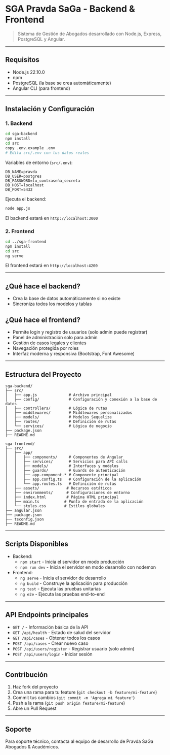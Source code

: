 

# SGA Pravda SaGa - Backend & Frontend

>Sistema de Gestión de Abogados desarrollado con Node.js, Express, PostgreSQL y Angular.

---

## Requisitos

- Node.js 22.10.0
- npm
- PostgreSQL (la base se crea automáticamente)
- Angular CLI (para frontend)

---

## Instalación y Configuración

### 1. Backend

```bash
cd sga-backend
npm install
cd src
copy .env.example .env
# Edita src/.env con tus datos reales
```

Variables de entorno (`src/.env`):
```
DB_NAME=pravda
DB_USER=postgres
DB_PASSWORD=tu_contraseña_secreta
DB_HOST=localhost
DB_PORT=5432
```

Ejecuta el backend:
```bash
node app.js
```
El backend estará en `http://localhost:3000`

### 2. Frontend

```bash
cd ../sga-frontend
npm install
cd src
ng serve
```
El frontend estará en `http://localhost:4200`

---

## ¿Qué hace el backend?

- Crea la base de datos automáticamente si no existe
- Sincroniza todos los modelos y tablas

## ¿Qué hace el frontend?

- Permite login y registro de usuarios (solo admin puede registrar)
- Panel de administración solo para admin
- Gestión de casos legales y clientes
- Navegación protegida por roles
- Interfaz moderna y responsiva (Bootstrap, Font Awesome)

---

## Estructura del Proyecto

```
sga-backend/
├── src/
│   ├── app.js              # Archivo principal
│   ├── config/             # Configuración y conexión a la base de datos
│   ├── controllers/        # Lógica de rutas
│   ├── middlewares/        # Middlewares personalizados
│   ├── models/             # Modelos Sequelize
│   ├── routes/             # Definición de rutas
│   └── services/           # Lógica de negocio
├── package.json
├── README.md

sga-frontend/
├── src/
│   ├── app/
│   │   ├── components/     # Componentes de Angular
│   │   ├── services/       # Servicios para API calls
│   │   ├── models/         # Interfaces y modelos
│   │   ├── guards/         # Guards de autenticación
│   │   ├── app.component.* # Componente principal
│   │   ├── app.config.ts   # Configuración de la aplicación
│   │   └── app.routes.ts   # Definición de rutas
│   ├── assets/            # Recursos estáticos
│   ├── environments/      # Configuraciones de entorno
│   ├── index.html         # Página HTML principal
│   ├── main.ts           # Punto de entrada de la aplicación
│   └── styles.css        # Estilos globales
├── angular.json
├── package.json
├── tsconfig.json
├── README.md
```

---

## Scripts Disponibles

- Backend:
	- `npm start` - Inicia el servidor en modo producción
	- `npm run dev` - Inicia el servidor en modo desarrollo con nodemon
- Frontend:
	- `ng serve` - Inicia el servidor de desarrollo
	- `ng build` - Construye la aplicación para producción
	- `ng test` - Ejecuta las pruebas unitarias
	- `ng e2e` - Ejecuta las pruebas end-to-end

---

## API Endpoints principales

- `GET /` - Información básica de la API
- `GET /api/health` - Estado de salud del servidor
- `GET /api/cases` - Obtener todos los casos
- `POST /api/cases` - Crear nuevo caso
- `POST /api/users/register` - Registrar usuario (solo admin)
- `POST /api/users/login` - Iniciar sesión

---

## Contribución

1. Haz fork del proyecto
2. Crea una rama para tu feature (`git checkout -b feature/mi-feature`)
3. Commit tus cambios (`git commit -m 'Agrega mi feature'`)
4. Push a la rama (`git push origin feature/mi-feature`)
5. Abre un Pull Request

---

## Soporte

Para soporte técnico, contacta al equipo de desarrollo de Pravda SaGa Abogados & Académicos.
